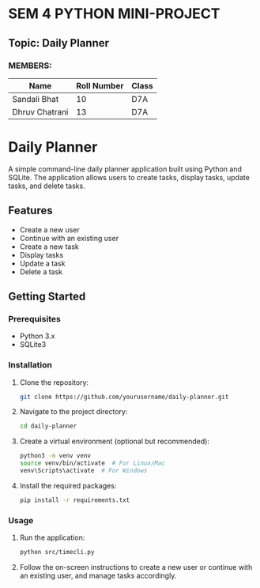<h1>SEM 4 PYTHON MINI-PROJECT</h1>
<H2>Topic: Daily Planner</H2>

<h3>MEMBERS:</h3>

| Name           | Roll Number | Class |
|----------------|-------------|-------|
| Sandali Bhat   | 10          | D7A   |
| Dhruv Chatrani | 13          | D7A   |

# Daily Planner

A simple command-line daily planner application built using Python and SQLite. The application allows users to create tasks, display tasks, update tasks, and delete tasks.

## Features

- Create a new user
- Continue with an existing user
- Create a new task
- Display tasks
- Update a task
- Delete a task

## Getting Started

### Prerequisites

- Python 3.x
- SQLite3

### Installation

1. Clone the repository:

   ```sh
   git clone https://github.com/yourusername/daily-planner.git
   ```

2. Navigate to the project directory:

   ```sh
   cd daily-planner
   ```

3. Create a virtual environment (optional but recommended):

   ```sh
   python3 -m venv venv
   source venv/bin/activate  # For Linux/Mac
   venv\Scripts\activate  # For Windows
   ```

4. Install the required packages:

   ```sh
   pip install -r requirements.txt
   ```

### Usage

1. Run the application:

   ```sh
   python src/timecli.py
   ```

2. Follow the on-screen instructions to create a new user or continue with an existing user, and manage tasks accordingly.

